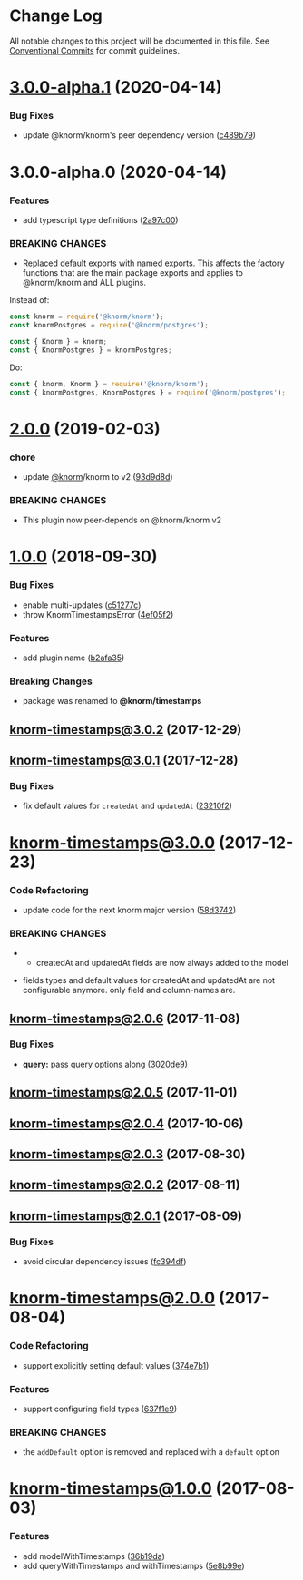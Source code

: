 # Change Log

All notable changes to this project will be documented in this file.
See [Conventional Commits](https://conventionalcommits.org) for commit guidelines.

# [3.0.0-alpha.1](https://github.com/knorm/knorm/compare/@knorm/timestamps@3.0.0-alpha.0...@knorm/timestamps@3.0.0-alpha.1) (2020-04-14)


### Bug Fixes

* update @knorm/knorm's peer dependency version ([c489b79](https://github.com/knorm/knorm/commit/c489b79e1b46efe92b2a483b6ddd7a80e5f27152))





# 3.0.0-alpha.0 (2020-04-14)


### Features

* add typescript type definitions ([2a97c00](https://github.com/knorm/knorm/commit/2a97c006725f8f79f744870f7ec7abeff6caa9f5))


### BREAKING CHANGES

* Replaced default exports with named exports. This
affects the factory functions that are the main package exports and
applies to @knorm/knorm and ALL plugins.

Instead of:

```js
const knorm = require('@knorm/knorm');
const knormPostgres = require('@knorm/postgres');

const { Knorm } = knorm;
const { KnormPostgres } = knormPostgres;
```

Do:

```js
const { knorm, Knorm } = require('@knorm/knorm');
const { knormPostgres, KnormPostgres } = require('@knorm/postgres');
```





# [2.0.0](https://github.com/knorm/timestamps/compare/v1.0.0...v2.0.0) (2019-02-03)


### chore

* update [@knorm](https://github.com/knorm)/knorm to v2 ([93d9d8d](https://github.com/knorm/timestamps/commit/93d9d8d))


### BREAKING CHANGES

* This plugin now peer-depends on @knorm/knorm v2

<a name="1.0.0"></a>
# [1.0.0](https://github.com/knorm/timestamps/compare/v3.0.2-old...v1.0.0) (2018-09-30)


### Bug Fixes

* enable multi-updates ([c51277c](https://github.com/knorm/timestamps/commit/c51277c))
* throw KnormTimestampsError ([4ef05f2](https://github.com/knorm/timestamps/commit/4ef05f2))


### Features

* add plugin name ([b2afa35](https://github.com/knorm/timestamps/commit/b2afa35))


### Breaking Changes

* package was renamed to **@knorm/timestamps**


<a name="3.0.2-old"></a>
## [knorm-timestamps@3.0.2](https://github.com/knorm/timestamps/compare/v3.0.2...v3.0.2-old) (2017-12-29)



<a name="3.0.1-old"></a>
## [knorm-timestamps@3.0.1](https://github.com/knorm/timestamps/compare/v3.0.1...v3.0.1-old) (2017-12-28)


### Bug Fixes

* fix default values for `createdAt` and `updatedAt` ([23210f2](https://github.com/knorm/timestamps/commit/23210f2))



<a name="3.0.0-old"></a>
# [knorm-timestamps@3.0.0](https://github.com/knorm/timestamps/compare/v3.0.0...v3.0.0-old) (2017-12-23)


### Code Refactoring

* update code for the next knorm major version ([58d3742](https://github.com/knorm/timestamps/commit/58d3742))


### BREAKING CHANGES

* - createdAt and updatedAt fields are now always added to the model
- fields types and default values for createdAt and updatedAt are
  not configurable anymore. only field and column-names are.



<a name="2.0.6-old"></a>
## [knorm-timestamps@2.0.6](https://github.com/knorm/timestamps/compare/v2.0.6...v2.0.6-old) (2017-11-08)


### Bug Fixes

* **query:** pass query options along ([3020de9](https://github.com/knorm/timestamps/commit/3020de9))



<a name="2.0.5-old"></a>
## [knorm-timestamps@2.0.5](https://github.com/knorm/timestamps/compare/v2.0.5...v2.0.5-old) (2017-11-01)



<a name="2.0.4-old"></a>
## [knorm-timestamps@2.0.4](https://github.com/knorm/timestamps/compare/v2.0.4...v2.0.4-old) (2017-10-06)



<a name="2.0.3-old"></a>
## [knorm-timestamps@2.0.3](https://github.com/knorm/timestamps/compare/v2.0.3...v2.0.3-old) (2017-08-30)



<a name="2.0.2-old"></a>
## [knorm-timestamps@2.0.2](https://github.com/knorm/timestamps/compare/v2.0.2...v2.0.2-old) (2017-08-11)



<a name="2.0.1-old"></a>
## [knorm-timestamps@2.0.1](https://github.com/knorm/timestamps/compare/v2.0.1...v2.0.1-old) (2017-08-09)


### Bug Fixes

* avoid circular dependency issues ([fc394df](https://github.com/knorm/timestamps/commit/fc394df))



<a name="2.0.0-old"></a>
# [knorm-timestamps@2.0.0](https://github.com/knorm/timestamps/compare/v2.0.0...v2.0.0-old) (2017-08-04)


### Code Refactoring

* support explicitly setting default values ([374e7b1](https://github.com/knorm/timestamps/commit/374e7b1))


### Features

* support configuring field types ([637f1e9](https://github.com/knorm/timestamps/commit/637f1e9))


### BREAKING CHANGES

* the `addDefault` option is removed and replaced
with a `default` option



<a name="1.0.0-old"></a>
# [knorm-timestamps@1.0.0](https://github.com/knorm/timestamps/compare/v1.0.0...v1.0.0-old) (2017-08-03)


### Features

* add modelWithTimestamps ([36b19da](https://github.com/knorm/timestamps/commit/36b19da))
* add queryWithTimestamps and withTimestamps ([5e8b99e](https://github.com/knorm/timestamps/commit/5e8b99e))
